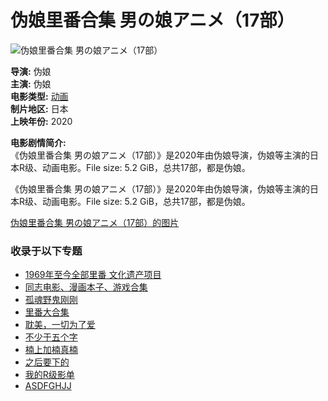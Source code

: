 # 伪娘里番合集 男の娘アニメ（17部）

![伪娘里番合集 男の娘アニメ（17部）](https://cdn.lkkacg.com/api?url=https://img.luoco.co/uploads/400/img-1606374092433.jpg&format=webp&width=400&height=400)

**导演:** 伪娘  
**主演:** 伪娘  
**电影类型:** [动画](https://tag/580a13388f59b13fd833e9c6 "动画电影大全")  
**制片地区:** 日本  
**上映年份:** 2020  

**电影剧情简介:**  
《伪娘里番合集 男の娘アニメ（17部）》是2020年由伪娘导演，伪娘等主演的日本R级、动画电影。File size: 5.2 GiB，总共17部，都是伪娘。

《伪娘里番合集 男の娘アニメ（17部）》是2020年由伪娘导演，伪娘等主演的日本R级、动画电影。File size: 5.2 GiB，总共17部，都是伪娘。

[伪娘里番合集 男の娘アニメ（17部）的图片](5fbf52cc2a3d6704c6011ae1/images)

### 收录于以下专题
- [1969年至今全部里番 文化遗产项目](https://topic/5facbb1d7552de50f98d9062 "1969年至今全部里番 文化遗产项目")
- [同志电影、漫画本子、游戏合集](https://topic/5fcc50dc335b3a49a7b026ea "同志电影、漫画本子、游戏合集")
- [孤魂野鬼刚刚](https://topic/62d30eeb6b59385785d876aa "孤魂野鬼刚刚")
- [里番大合集](https://topic/64c064df4588041265be0be5 "里番大合集")
- [耽美，一切为了爱](https://topic/60db8bc0433f9f475197a1c3 "耽美，一切为了爱")
- [不少于五个字](https://topic/62827e4488808f40e8e60b67 "不少于五个字")
- [楠上加楠真楠](https://topic/644ce76c8322ae4e360bec9f "楠上加楠真楠")
- [之后要下的](https://topic/63de905408304c1ff4fb2233 "之后要下的")
- [我的R级影单](https://topic/6473d7735ea19b5b19c5cd18 "我的R级影单")
- [ASDFGHJJ](https://topic/64648e848322ae4e36dfdc9a "ASDFGHJJ")